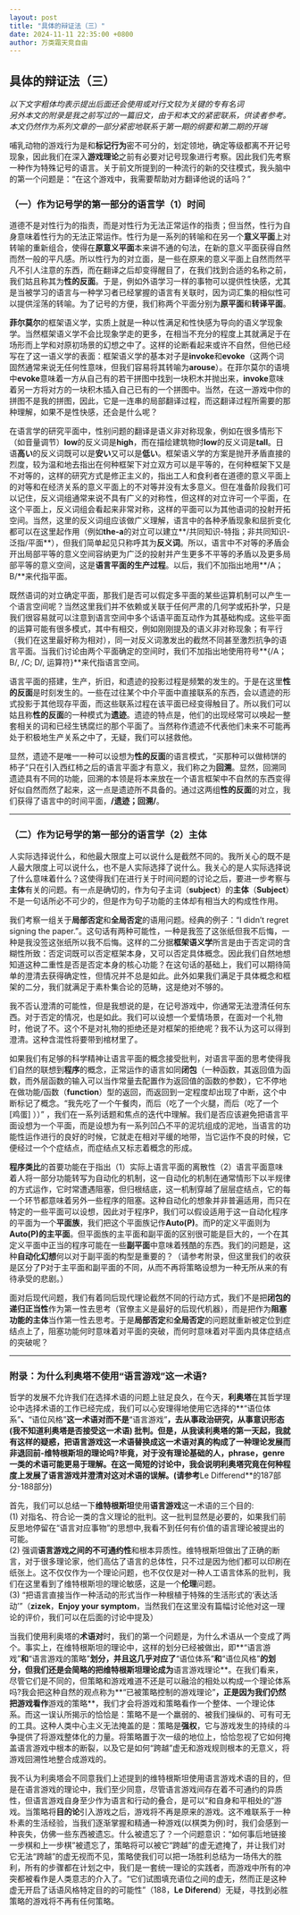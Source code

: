 ```yaml
---
layout: post
title: "具体的辩证法（三）"
date: 2024-11-11 22:35:00 +0800
author: 万类霜天竞自由
---
```


**具体的辩证法（三）**
---------

*以下文字粗体均表示提出后面还会使用或对行文较为关键的专有名词*  
*另外本文的附录是我之前写过的一篇旧文，由于和本文的紧密联系，供读者参考。*  
*本文仍然作为系列文章的一部分紧密地联系于第一期的纲要和第二期的开端*

哺乳动物的游戏行为是和**标记行为**密不可分的，划定领地，确定等级都离不开记号现象，因此我们在深入**游戏理论**之前有必要对记号现象进行考察。因此我们先考察一种作为特殊记号的语言。关于前文所提到的一种流行的新的交往模式，我头脑中的第一个问题是：“在这个游戏中，我需要帮助对方翻译他说的话吗？”

### （一）作为记号学的第一部分的语言学（1）时间

道德不是对性行为的指责，而是对性行为无法正常运作的指责；但当然，性行为自身意味着性行为的无法正常运作。性行为是一系列的转喻和在另一个**意义平面**上对转喻的重新组合，使得在**原意义平面**本来讲不通的句法，在新的意义平面获得自然而然一般的平凡感。所以性行为的对立面，是一些在原来的意义平面上自然而然平凡不引人注意的东西，而在翻译之后却变得醒目了，在我们找到合适的名称之前，我们姑且称其为**性的反面**。于是，例如外语学习一样的事物可以提供性快感，尤其是当被学习的语言与一种学习者已经掌握的语言有关联时，因为词汇集的相似性可以提供淫荡的转喻。为了记号的方便，我们称两个平面分别为**原平面**和**转译平面**。

**菲尔莫尔**的框架语义学，实质上就是一种以性满足和性快感为导向的语义学现象学。当然框架语义学不会比现象学走的更多，在相当不充分的程度上其就满足于在场形而上学和对原初场景的幻想之中了。这样的论断看起来或许不自然，但他已经写在了这一语义学的表面：框架语义学的基本对子是**invoke**和**evoke**（这两个词固然通常来说无任何性意味，但我们容易将其转喻为**arouse**）。在菲尔莫尔的语境中**evoke**意味着一方从自己有的若干拼图中找到一块积木并抛出来，**invoke**意味着另一方将对方的一块积木插入自己已有的一个拼图中。当然，在这一游戏中你的拼图不是我的拼图，因此，它是一连串的局部翻译过程，而这翻译过程所需要的那种理解，如果不是性快感，还会是什么呢？

在语言学的研究平面中，性别问题的翻译是语义非对称现象，例如在很多情形下（如音量调节）**low**的反义词是**high**，而在描绘建筑物时**low**的反义词是**tall**。日语**高い**的反义词既可以是**安い**又可以是**低い**。框架语义学的方案是抛开矛盾直接的烈度，较为温和地去指出在何种框架下对立双方可以是平等的，在何种框架下又是不对等的，这样的研究方式是修正主义的，指出工人和食利者在道德的意义平面上的对等和在经济关系的意义平面上的不对等并没有太多意义。但在准备阶段我们可以记住，反义词组通常来说不具有广义的对称性，但这样的对立许可一个平面，在这个平面上，反义词组会看起来非常对称，这样的平面可以为其他语词的投射开拓空间。当然，这里的反义词组应该做广义理解，语言中的各种矛盾现象和屈折变化都可以在这里起作用（例如**the-a**的对立可以建立**/共同知识-特指；非共同知识-泛指/平面**），但我们简单起见只称呼其为**反义词**。所以，语言中不对等的矛盾会开出局部平等的意义空间容纳更为广泛的投射并产生更多不平等的矛盾以及更多局部平等的意义空间，这是**语言平面的生产过程**。以后，我们不加指出地用**/A；B/**来代指平面。

既然语词的对立确定平面，那我们是否可以假定多平面的某些运算机制可以产生一个语言空间呢？当然这里我们并不依赖或关联于任何严肃的几何学或拓扑学，只是我们很容易就可以注意到语言空间中多个话语平面互动作为其基础构成。这些平面的运算可能有很多模式，其中有相交，例如刚刚提及的语义非对称现象；有平行（我们在这里最好称为相对），同一对反义词激发出的截然不同甚至激烈抗争的语言平面。当我们讨论由两个平面确定的空间时，我们不加指出地使用符号**{/A；B/, /C; D/, 运算符}**来代指语言空间。

语言平面的搭建，生产，折旧，和遗迹的投影过程是频繁的发生的。于是在这里**性的反面**是时刻发生的。一些在过往某个中介平面中直接联系的东西，会以遗迹的形式投影于其他现存平面，而这些联系过程在该平面已经变得触目了。所以我们可以姑且称**性的反面**的一种模式为**遗迹**。遗迹的特点是，他们的出现经常可以唤起一整套相关的词和已经生锈腐烂的那个平面了。当然称作遗迹不代表他们未来不可能再处于积极地生产关系之中了，无疑，我们可以拯救他。

显然，遗迹不是唯一一种可以设想为**性的反面**的语言模式，“买那种可以做柿饼的柿子”只在引入西红柿之后的语言平面才有意义，我们称之为**回溯**。显然，回溯同遗迹具有不同的功能，回溯的本领是将本来放在一个语言框架中不自然的东西变得好似自然而然了起来，这一点是遗迹所不具备的。通过这两组**性的反面**的对立，我们获得了语言中的时间平面，**/遗迹；回溯/**。

---

### （二）作为记号学的第一部分的语言学（2）主体

人实际选择说什么，和他最大限度上可以说什么是截然不同的。我所关心的既不是人最大限度上可以说什么，也不是人实际选择了说什么。我关心的是人实际选择说了什么意味着什么？这使得我们在进行关于时间问题的讨论之后，要进一步考察与**主体**有关的问题。有一点是确切的，作为句子主词（**subject**）的**主体**（**Subject**）不是一句话所必不可少的，但是作为句子功能的主体却有相当大的构成性作用。

我们考察一组关于**局部否定**和**全局否定**的语用问题。经典的例子：“I didn’t regret signing the paper.”。这句话有两种可能性，一种是我签了这张纸但我不后悔，一种是我没签这张纸所以我不后悔。这样的二分据**框架语义学**所言是由于否定词的含糊性所致：否定词既可以否定框架本身，又可以否定具体概念。因此我们自然地想知道这种二重性是否是否定本身的核心功能？在这句话的基础上，我们可以期待简单的澄清去获得确定性，但情况并不总是如此。此外如果我们满足于具体概念和框架的二分，我们就满足于素朴集合论的范畴，这是绝对不够的。

我不否认澄清的可能性，但是我想说的是，在记号游戏中，你通常无法澄清任何东西。对于否定的情况，也是如此。我们可以设想一个爱情场景，在面对一个礼物时，他说了不。这个不是对礼物的拒绝还是对框架的拒绝呢？我不认为这可以得到澄清。这种含混性将要带到棺材里了。

如果我们有足够的科学精神让语言平面的概念接受批判，对语言平面的思考使得我们自然的联想到**程序**的概念，正常运作的语言如同**闭包**（一种函数，其返回值为函数，而外层函数的输入可以当作常量去配置作为返回值的函数的参数），它不停地在做功能/函数（**function**）型的返回，而返回到一定程度却出现了中断，这个中断标记了概念。“我先吃了一个午餐肉，而后（吃了一个火腿，而后（吃了一个 [鸡蛋] ））” ，我们在一系列话题和焦点的迭代中理解。我们是否应该避免把语言平面设想为一个平面，而是设想为有一系列凹凸不平的泥坑组成的泥地，当语言的功能性运作进行的良好的时候，它就走在相对平缓的地带，当它运作不良的时候，它便经过一个个症结点，而症结点又标志着概念的形成。

**程序类比**的首要功能在于指出（1）实际上语言平面的离散性（2）语言平面意味着人将一部分功能转写为自动化的机制，这一自动化的机制在通常情形下以半规律的方式运作，它时常遭遇阻塞，但归根结底，这一机制穿越了层层症结点，它的每一个环节都意味着另外一些程序的阻塞。这种自动化的想象并非普遍适用，而只在特定的一些平面可以设想，因此对于程序P，我们可以假设适用于这一自动化程序的平面为一个**平面族**，我们把这个平面族记作**Auto(P)**。而P的定义平面则为**Auto(P)**的**主平面**。但平面族的主平面和副平面的区别很可能是巨大的，一个在其定义平面中正当的程序可能在一些**副平面**中意味着残酷的东西。我们的问题是，这种**自动化幻想**何以对于副平面的构型是重要的？（请参考附录，但这里我们的收获是区分了P对于主平面和副平面的不同，从而不再将策略设想为一种无所从来的有待承受的悲剧。）

面对后现代问题，我们有着同后现代理论截然不同的行动方式，我们不是把**闭包的递归正当性**作为第一性去思考（官僚主义是最好的后现代机器），而是把作为**阻塞功能的主体**当作第一性去思考。于是**局部否定**和**全局否定**的问题就重新被定位到症结点上了，阻塞功能何时意味着对平面的突破，而何时意味着对平面内具体症结点的突破呢？

---

### 附录：为什么利奥塔不使用“语言游戏”这一术语?

哲学的发展不允许我们在选择术语的问题上驻足良久，在今天，**利奥塔**在其哲学理论中选择术语的工作已经完成，我们可以心安理得地使用它选择的**“语位体系”**、**“语位风格”**这一术语对而不是**“语言游戏”**，去从事政治研究，从事意识形态 (我不知道利奥塔是否接受这一术语) 批判。但是，从我读利奥塔的第一天起，我就有这样的疑惑，把语言游戏这一术语替换成这一术语对真的构成了一种理论发展而非退回前-维特根斯坦的理论吗?毕竟，对于没有理论基础的人，**phrase**，**genre**一类的术语可能更易于理解。在这一简短的讨论中，我会说明利奥塔究竟在何种程度上发展了语言游戏并澄清对这对术语的误解。(请参考**Le Differend**的187部分-188部分)

首先，我们可以总结一下**维特根斯坦**使用**语言游戏**这一术语的三个目的:  
(1) 对指名、符合论一类的含义理论的批判。这一批判显然是必要的，如果我们前反思地停留在“语言对应事物”的思想中,我看不到任何有价值的语言理论被提出的可能。  
(2) 强调**语言游戏之间的不可通约性**和根本异质性。维特根斯坦做出了正确的断言，对于很多理论家，他们高估了语言的总体性，只不过是因为他们都可以印刷在纸张上。这不仅仅作为一个理论问题，也不仅仅是对一种人工语言体系的批判，我们在这里看到了维特根斯坦的理论敏感，这是一个**伦理**问题。  
(3) “把语言直接当作一种活动的形式当作一种根植于特殊的生活形式的‘表达活动’”（**zizek**，**Enjoy your symptom**，当然我们在这里没有篇幅讨论他对这一理论的评价，我们可以在后面的讨论中提及）

当我们使用利奥塔的**术语对**时，我们的第一个问题是，为什么术语从一个变成了两个。事实上，在维特根斯坦的理论中，这样的划分已经被做出，即**“语言游戏”**和**“语言游戏的策略”**划分，并且这几乎对应了**“语位体系”**和**“语位风格”**的划分，但我们还是会简略的把维特根斯坦理论成为**语言游戏理论**。在我们看来，尽管它们是不同的，但策略和游戏难道不还是可以融洽的相处以构成一个理论体系吗?我会把这种自然的观点称为**“已被策略控制的游戏理论”**，正是因为我们仍然把游戏看作**游戏的策略**，我们才会将游戏和策略看作一个整体、一个理论体系。而这一误认所揭示的恰恰是：策略不是一个羸弱的、被我们操纵的、可有可无的工具。这种人类中心主义无法掩盖的是：策略是**强权**，它与游戏发生的持续的斗争提供了将游戏整体化的力量。将策略置于次一级的地位上，恰恰忽视了它如何掩盖语言游戏中根本的断裂，以及它是如何“跨越”虚无和游戏规则根本的无意义，将游戏回溯性地整合成游戏的。

我不认为利奥塔会不同意我们上述提到的维特根斯坦使用语言游戏术语的目的，但是在语言游戏的理论中，我们至少同意，尽管语言游戏间存在着不可通约的异质性，但语言游戏自身至少作为语言和行动的叠合，是可以“和自身和平相处的”游戏。当策略将**目的论**引入游戏之后，游戏将不再是原来的游戏。这不难联系于一种朴素的生活经验，当我们逐渐掌握和精通一种游戏(以棋类为例)时，我们会感到一种丧失，仿佛一些东西被遗忘。什么被遗忘了？一个问题意识：“如何事后地链接一步棋和上一步棋”被遗忘了，策略将可以被它“跨越”的虚无遮掩了，并让我们对它无法“跨越”的虚无视而不见，策略使我们可以把一场胜利总结为一场伟大的胜利，所有的步骤都在计划之中，我们是一套统一理论的实践者，而游戏中所有的冲突都被看作是人类意志的介入了。“它们试图填充语位之间的虚无，然而正是这种虚无开启了话语风格特定目的的可能性”（188，**Le Diferend**）无疑，寻找到必胜策略的游戏将不再有任何策略。
